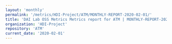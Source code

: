 ```yaml
---
layout: 'monthly'
permalink: '/metrics/HDI-Project/ATM/MONTHLY-REPORT-2020-02-01/'
title: 'DAI Lab OSS Metrics Metrics report for ATM | MONTHLY-REPORT-2020-02-01'
organization: 'HDI-Project'
repository: 'ATM'
current_date: '2020-02-01'
---
```

